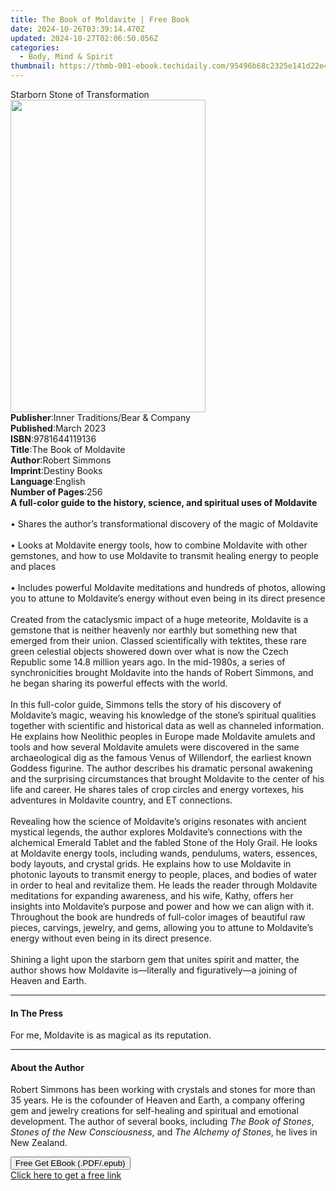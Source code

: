 ```yaml
---
title: The Book of Moldavite | Free Book
date: 2024-10-26T03:39:14.470Z
updated: 2024-10-27T02:06:50.056Z
categories:
  - Body, Mind & Spirit
thumbnail: https://thmb-001-ebook.techidaily.com/95496b68c2325e141d22e4256e98dc985cf1e6e11b7bb5b7cb23f14af0ee9c96.jpg
---
```

<main id="book-container">
  <div class="flex flex-col">
    <div class="book-brief flex-1 py-6 px-4 sm:p-6 md:py-10 md:px-8">
      <!-- brief-->
      <div class="book-brief-main">Starborn Stone of Transformation</div>
    </div>
    <div
      class="book-meta-info flex-1 grid gap-4 col-start-1 col-end-3 row-start-1 sm:mb-6 sm:grid-cols-4 lg:gap-6 lg:col-start-2 lg:row-end-6 lg:row-span-6 lg:mb-0"
    >
      <div
        class="book-meta-info-left place-content-center mt-4 p-4 text-sm leading-6 col-start-2 col-span-2 dark:text-slate-400"
      >
        <img
          class="w-full h-500 object-cover rounded-lg sm:h-255 sm:col-span-2 lg:col-span-full"
          src="https://img-001-ebook.techidaily.com/f1709c2e39d13518ff0adbc8ed2c3b40d8ad6aa7489e1d2b04ebefb15e9f296b.jpg"
          alt=""
          width="312"
          height="500"
        />
      </div>
      <div
        class="book-meta-info-right mt-2 col-start-1 row-start-2 col-span-3 self-center"
      >
        <!-- meta data  -->
        <div class="flex flex-col px-4 md:px-8">
          <div class="flex-1">
            <strong>Publisher</strong>:<span class="px-2"
              >Inner Traditions/Bear &amp; Company</span
            >
          </div>
          <div class="flex-1">
            <strong>Published</strong>:<span class="px-2">March 2023</span>
          </div>
          <div class="flex-1">
            <strong>ISBN</strong>:<span class="px-2">9781644119136</span>
          </div>
          <div class="flex-1">
            <strong>Title</strong>:<span class="px-2"
              >The Book of Moldavite</span
            >
          </div>
          <div class="flex-1">
            <strong>Author</strong>:<span class="px-2">Robert Simmons</span>
          </div>
          <div class="flex-1">
            <strong>Imprint</strong>:<span class="px-2">Destiny Books</span>
          </div>
          <div class="flex-1">
            <strong>Language</strong>:<span class="px-2">English</span>
          </div>
          <div class="flex-1">
            <strong>Number of Pages</strong>:<span class="px-2">256</span>
          </div>
        </div>
      </div>
    </div>
    <div class="book-description flex-1 py-6 px-4 sm:p-6 md:py-10 md:px-8">
      <div class="book-description-main">
        <div accordion-content="" id="description">
          <b
            >A full-color guide to the history, science, and spiritual uses of
            Moldavite</b
          ><br /><br />• Shares the author’s transformational discovery of the
          magic of Moldavite<br /><br />• Looks at Moldavite energy tools, how
          to combine Moldavite with other gemstones, and how to use Moldavite to
          transmit healing energy to people and places<br /><br />• Includes
          powerful Moldavite meditations and hundreds of photos, allowing you to
          attune to Moldavite’s energy without even being in its direct
          presence<br /><br />Created from the cataclysmic impact of a huge
          meteorite, Moldavite is a gemstone that is neither heavenly nor
          earthly but something new that emerged from their union. Classed
          scientifically with tektites, these rare green celestial objects
          showered down over what is now the Czech Republic some 14.8 million
          years ago. In the mid-1980s, a series of synchronicities brought
          Moldavite into the hands of Robert Simmons, and he began sharing its
          powerful effects with the world. <br /><br />In this full-color guide,
          Simmons tells the story of his discovery of Moldavite’s magic, weaving
          his knowledge of the stone’s spiritual qualities together with
          scientific and historical data as well as channeled information. He
          explains how Neolithic peoples in Europe made Moldavite amulets and
          tools and how several Moldavite amulets were discovered in the same
          archaeological dig as the famous Venus of Willendorf, the earliest
          known Goddess figurine. The author describes his dramatic personal
          awakening and the surprising circumstances that brought Moldavite to
          the center of his life and career. He shares tales of crop circles and
          energy vortexes, his adventures in Moldavite country, and ET
          connections. <br /><br />Revealing how the science of Moldavite’s
          origins resonates with ancient mystical legends, the author explores
          Moldavite’s connections with the alchemical Emerald Tablet and the
          fabled Stone of the Holy Grail. He looks at Moldavite energy tools,
          including wands, pendulums, waters, essences, body layouts, and
          crystal grids. He explains how to use Moldavite in photonic layouts to
          transmit energy to people, places, and bodies of water in order to
          heal and revitalize them. He leads the reader through Moldavite
          meditations for expanding awareness, and his wife, Kathy, offers her
          insights into Moldavite’s purpose and power and how we can align with
          it. Throughout the book are hundreds of full-color images of beautiful
          raw pieces, carvings, jewelry, and gems, allowing you to attune to
          Moldavite’s energy without even being in its direct presence.
          <br /><br />Shining a light upon the starborn gem that unites spirit
          and matter, the author shows how Moldavite is—literally and
          figuratively—a joining of Heaven and Earth.
        </div>
        <div class="accordion-fader"></div>
      </div>
    </div>
    <div class="book-excerpts flex-1 py-6 px-4 sm:p-6 md:py-10 md:px-8">
      <!-- excerpts-->
      <div class="book-excerpts-main">
        <hr />
        <h4 class="placeholder placeholder-heading">
          <span>In The Press</span>
        </h4>
        <p>For me, Moldavite is as magical as its reputation.</p>
      </div>
    </div>
    <div class="book-about-author flex-1 py-6 px-4 sm:p-6 md:py-10 md:px-8">
      <!-- about author-->
      <div class="book-main-author-main">
        <hr />
        <h4 class="placeholder placeholder-heading">
          <span>About the Author</span>
        </h4>
        <p>
          Robert Simmons has been working with crystals and stones for more than
          35 years. He is the cofounder of Heaven and Earth, a company offering
          gem and jewelry creations for self-healing and spiritual and emotional
          development. The author of several books, including
          <i>The Book of Stones</i>, <i>Stones of the New Consciousness</i>, and
          <i>The Alchemy of Stones</i>, he lives in New Zealand.
        </p>
      </div>
    </div>
    <div class="book-free-get flex-1 py-6 px-4 sm:p-6 md:py-10 md:px-8">
      <button
        id="btn-free-get"
        class="bg-blue-500 hover:bg-blue-700 text-white font-bold py-2 px-4 rounded"
      >
        Free Get EBook (.PDF/.epub)
      </button>
      <div id="countdown-display" class="px-2 text-lg mt-2"></div>
      <a
        id="free-link"
        class="hidden bg-blue-500 hover:bg-blue-700 text-white font-bold py-2 px-4 rounded"
        href="https://www.ebooks.com/en-us/book/210749403/the-book-of-moldavite/robert-simmons/"
        target="_blank"
        >Click here to get a free link</a
      >
    </div>
    <script>
      let countdownTime = 0;
      let countdownInterval = null;
      document
        .getElementById('btn-free-get')
        .addEventListener('click', startCountdown);
      function startCountdown() {
        countdownTime = new Date().getTime() + 60000 * 3;
        countdownInterval = setInterval(updateCountdown, 1000);
        document.getElementById('btn-free-get').disabled = true;
        document
          .getElementById('btn-free-get')
          .classList.add('bg-gray-500', 'cursor-not-allowed');
      }
      function updateCountdown() {
        let currentTime = new Date().getTime();
        let timeLeft = countdownTime - currentTime;
        let secondsLeft = Math.floor(timeLeft / 1000);
        document.getElementById('countdown-display').innerHTML =
          `Remaining time: ${secondsLeft} seconds.`;
        if (secondsLeft <= 0) {
          clearInterval(countdownInterval);
          document.getElementById('btn-free-get').classList.add('hidden');
          document.getElementById('free-link').classList.remove('hidden');
          document.getElementById('countdown-display').innerHTML = '';
        }
      }
    </script>
  </div>
</main>

<ins class="adsbygoogle"
      style="display:block"
      data-ad-client="ca-pub-7571918770474297"
      data-ad-slot="8358498916"
      data-ad-format="auto"
      data-full-width-responsive="true"></ins>
    